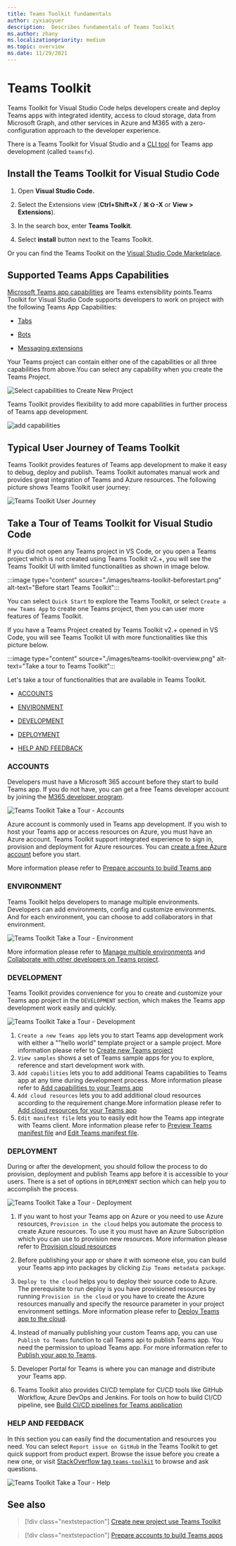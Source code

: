 ```yaml
---
title: Teams Toolkit fundamentals
author: zyxiaoyuer
description:  Describes fundamentals of Teams Toolkit
ms.author: zhany
ms.localizationpriority: medium
ms.topic: overview
ms.date: 11/29/2021
---
```


# Teams Toolkit

Teams Toolkit for Visual Studio Code helps developers create and deploy Teams apps with integrated identity, access to cloud storage, data from Microsoft Graph, and other services in Azure and M365 with a zero-configuration approach to the developer experience.  

There is a Teams Toolkit for Visual Studio and a [CLI tool](https://github.com/OfficeDev/TeamsFx/blob/dev/docs/cli/user-manual.md) for Teams app development (called `teamsfx`).

## Install the Teams Toolkit for Visual Studio Code

1. Open **Visual Studio Code.**

1. Select the Extensions view (**Ctrl+Shift+X** / **⌘⇧-X** or **View > Extensions**).

1. In the search box, enter **Teams Toolkit**.

1. Select **install** button next to the Teams Toolkit.

Or you can find the Teams Toolkit on the [Visual Studio Code Marketplace](https://marketplace.visualstudio.com/items?itemName=TeamsDevApp.ms-teams-vscode-extension).

## Supported Teams Apps Capabilities

[Microsoft Teams app capabilities](../concepts/capabilities-overview.md) are Teams extensibility points.Teams Toolkit for Visual Studio Code supports developers to work on project with the following Teams App Capabilities:

* [Tabs](../tabs/what-are-tabs.md#microsoft-teams-tabs)

* [Bots](../bots/what-are-bots.md#bots-in-microsoft-teams)

* [Messaging extensions](../messaging-extensions/what-are-messaging-extensions.md#messaging-extensions)

Your Teams project can contain either one of the capabilities or all three capabilities from above.You can select any capability when you create the Teams Project.

![Select capabilities to Create New Project](./images/create-project-capabilities.png)

Teams Toolkit provides flexibility to add more capabilities in further process of Teams app development.

![add capabilities](./images/add-capabilities.png)

## Typical User Journey of Teams Toolkit

Teams Toolkit provides features of Teams app development to make it easy to debug, deploy and publish. Teams Toolkit automates manual work and provides great integration of Teams and Azure resources. The following picture shows Teams Toolkit user journey:

![Teams Toolkit User Journey](./images/teams-toolkit-user-journey.png)

## Take a Tour of Teams Toolkit for Visual Studio Code

If you did not open any Teams project in VS Code, or you open a Teams
project which is not created using Teams Toolkit v2.+, you will see the Teams Toolkit UI with limited functionalities as shown in image below.

:::image type="content" source="./images/teams-toolkit-beforestart.png" alt-text="Before start Teams Toolkit":::

You can select `Quick Start` to explore the Teams Toolkit, or select `Create a new Teams App` to create one Teams project, then you can user more features of Teams Toolkit.

If you have a Teams Project created by Teams Toolkit v2.+ opened in VS Code, you will see Teams Toolkit UI with more functionalities like this picture below.

:::image type="content" source="./images/teams-toolkit-overview.png" alt-text="Take a tour to Teams Toolkit":::

Let's take a tour of functionalities that are available in Teams Toolkit.

* [ACCOUNTS](#accounts)

* [ENVIRONMENT](#environment)

* [DEVELOPMENT](#development)

* [DEPLOYMENT](#deployment)

* [HELP AND FEEDBACK](#help-and-feedback)

### ACCOUNTS

Developers must have a Microsoft 365 account before they start to build Teams app. If you do not have, you can get a free Teams developer account by joining the [M365 developer program](https://developer.microsoft.com/microsoft-365/dev-program).

![Teams Toolkit Take a Tour - Accounts](./images/teams-toolkit-accounts.png)

Azure account is commonly used in Teams app development. If you wish to host your Teams app or access resources on Azure, you must have an Azure account. Teams Toolkit support integrated experience to sign in, provision and deployment for Azure resources. You can [create a free Azure account](https://azure.microsoft.com/free/) before you start.

 More information please refer to [Prepare accounts to build Teams app](accounts.md)

### ENVIRONMENT

Teams Toolkit helps developers to manage multiple environments. Developers can add environments, config and customize environments. And for each environment, you can choose to add collaborators in that environment.

![Teams Toolkit Take a Tour - Environment](./images/teams-toolkit-env.png)

 More information please refer to [Manage multiple environments](TeamsFx-multi-env.md) and [Collaborate with other developers on Teams project](TeamsFx-collaboration.md).

### DEVELOPMENT

Teams Toolkit provides convenience for you to create and customize your Teams app project in the `DEVELOPMENT` section, which makes the Teams app development work easily and quickly.  

![Teams Toolkit Take a Tour - Development](./images/teams-toolkit-development.png)

1. `Create a new Teams app` lets you to start Teams app development work with either a ""hello world" template project or a sample project. More information please refer to [Create new Teams project](create-new-project.md)
1. `View samples` shows a set of Teams sample apps for you to explore, reference and start development work with.
1. `Add capabilities` lets you to add additional Teams capabilities to Teams app at any time during development process. More information please refer to [Add capabilities to your Teams app](add-capability.md)
1. `Add cloud resources` lets you to add additional cloud resources according to the requirement change.More information please refer to [Add cloud resources for your Teams app](add-resource.md)
1. `Edit manifest file` lets you to easily edit how the Teams app integrate with Teams client. More information please refer to [Preview Teams manifest file](TeamsFx-manifest-preview.md) and [Edit Teams manifest file](TeamsFx-manifest-customization.md).

### DEPLOYMENT

During or after the development, you should follow the process to do provision, deployment and publish Teams app before it is accessible to your users. There is a set of options in `DEPLOYMENT` section which can help you to accomplish the process.

![Teams Toolkit Take a Tour - Deployment](./images/teams-toolkit-deployment.png)

1. If you want to host your Teams app on Azure or you need to use Azure resources, `Provision in the cloud` helps you automate the process to create Azure resources. To use it you must have an Azure Subscription which you can use to provision new resources. More information please refer to [Provision cloud resources](provision.md)

1. Before publishing your app or share it with someone else, you can build your Teams app into packages by clicking `Zip Teams metadata package`.

1. `Deploy to the cloud` helps you to deploy their source code to Azure. The prerequisite to run deploy is you have provisioned resources by running `Provision in the cloud` or you have to create the Azure resources manually and specify the resource parameter in your project environment settings. More information please refer to [Deploy Teams app to the cloud](deploy.md).

1. Instead of manually publishing your custom Teams app, you can use `Publish to Teams` function to call Teams api to publish Teams app. You need the permission to upload Teams app. For more information refer to [Publish your app to Teams](publish.md).

1. Developer Portal for Teams is where you can manage and distribute your Teams app.  

1. Teams Toolkit also provides CI/CD template for CI/CD tools like GitHub Workflow, Azure DevOps and Jenkins. For tools on how to build CI/CD pipeline, see [Build CI/CD pipelines for Teams application](use-CICD-template.md)

### HELP AND FEEDBACK

In this section you can easily find the documentation and resources you need. You can select `Report issue on GitHub` in the Teams Toolkit to get quick support from product expert. Browse the issue before you create a new one, or visit [StackOverflow tag `teams-toolkit`](https://stackoverflow.com/questions/tagged/teams-toolkit) to browse and ask questions.

![Teams Toolkit Take a Tour - Help](./images/teams-toolkit-help.png)

## See also

> [!div class="nextstepaction"]
> [Create new project use Teams Toolkit](create-new-project.md)

> [!div class="nextstepaction"]
>[Prepare accounts to build Teams apps](accounts.md)
